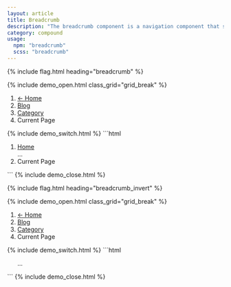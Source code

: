 ```yaml
---
layout: article
title: Breadcrumb
description: "The breadcrumb component is a navigation component that shows the hierarchical path to a users current location."
category: compound
usage:
  npm: "breadcrumb"
  scss: "breadcrumb"
---
```


{% include flag.html heading="breadcrumb" %}

{% include demo_open.html class_grid="grid_break" %}
<ol class="breadcrumb">
  <li class="breadcrumb__item">
    <a href="#" class="breadcrumb__link">&larr; Home</a>
  </li>
  <li class="breadcrumb__item">
    <a href="#" class="breadcrumb__link">Blog</a>
  </li>
  <li class="breadcrumb__item">
    <a href="#" class="breadcrumb__link">Category</a>
  </li>
  <li class="breadcrumb__item">
    <span class="breadcrumb__text">Current Page</span>
  </li>
</ol>
{% include demo_switch.html %}
```html
<ol class="breadcrumb">
  <li class="breadcrumb__item">
    <a href="/" class="breadcrumb__link">Home</a>
  </li>
  ...
  <li class="breadcrumb__item">
    Current Page
  </li>
</ol>
```
{% include demo_close.html %}

{% include flag.html heading="breadcrumb_invert" %}

{% include demo_open.html class_grid="grid_break" %}
<div class="padding background_night radius">
  <ol class="breadcrumb breadcrumb_invert">
    <li class="breadcrumb__item">
      <a href="#" class="breadcrumb__link">&larr; Home</a>
    </li>
    <li class="breadcrumb__item">
      <a href="#" class="breadcrumb__link">Blog</a>
    </li>
    <li class="breadcrumb__item">
      <a href="#" class="breadcrumb__link">Category</a>
    </li>
    <li class="breadcrumb__item">
      <span class="breadcrumb__text">Current Page</span>
    </li>
  </ol>
</div>
{% include demo_switch.html %}
```html
<ol class="breadcrumb breadcrumb_invert">
  ...
</ol>
```
{% include demo_close.html %}
